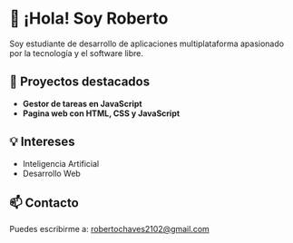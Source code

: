 # 👋 ¡Hola! Soy Roberto

Soy estudiante de desarrollo de aplicaciones multiplataforma apasionado por la tecnología y el software libre. 

## 🚀 Proyectos destacados
- **Gestor de tareas en JavaScript**
- **Pagina web con HTML, CSS y JavaScript**


## 💡 Intereses
- Inteligencia Artificial
- Desarrollo Web

## 📫 Contacto
Puedes escribirme a: robertochaves2102@gmail.com
